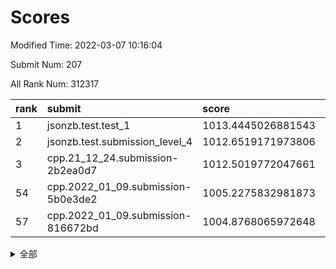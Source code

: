 # Scores

Modified Time: 2022-03-07 10:16:04

Submit Num: 207

All Rank Num: 312317

| rank |               submit               |       score        |       sigma        | pk_num |
| :--- | :--------------------------------- | :----------------- | :----------------- | :----- |
| 1    | jsonzb.test.test_1                 | 1013.4445026881543 | 0.8285111226918825 | 6037   |
| 2    | jsonzb.test.submission_level_4     | 1012.6519171973806 | 0.8356426737388492 | 6032   |
| 3    | cpp.21_12_24.submission-2b2ea0d7   | 1012.5019772047661 | 0.7861520148059948 | 6034   |
| 54   | cpp.2022_01_09.submission-5b0e3de2 | 1005.2275832981873 | 0.7366114366758388 | 6037   |
| 57   | cpp.2022_01_09.submission-816672bd | 1004.8768065972648 | 0.7262437527070147 | 6041   |


<details>
<summary>全部</summary>

| rank |                 submit                 |       score        |       sigma        | pk_num |
| :--- | :------------------------------------- | :----------------- | :----------------- | :----- |
| 1    | jsonzb.test.test_1                     | 1013.4445026881543 | 0.8285111226918825 | 6037   |
| 2    | jsonzb.test.submission_level_4         | 1012.6519171973806 | 0.8356426737388492 | 6032   |
| 3    | cpp.21_12_24.submission-2b2ea0d7       | 1012.5019772047661 | 0.7861520148059948 | 6034   |
| 4    | gobigger.level_3.submission_level_3_36 | 1011.280298072755  | 0.7811729980065713 | 6039   |
| 5    | gobigger.level_3.submission_level_3_22 | 1010.9612275090157 | 0.7760037306773083 | 6033   |
| 6    | gobigger.level_3.submission_level_3_42 | 1010.7950110945493 | 0.7657718620686809 | 6038   |
| 7    | gobigger.level_3.submission_level_3_21 | 1010.6855622443409 | 0.7836486905975051 | 6027   |
| 8    | gobigger.level_3.submission_level_3_10 | 1010.6033047805767 | 0.7399474393821271 | 6037   |
| 9    | gobigger.level_3.submission_level_3_46 | 1010.5963645730528 | 0.7599870623285152 | 6034   |
| 10   | gobigger.level_3.submission_level_3_19 | 1010.5866829199159 | 0.7451523728624789 | 6036   |
| 11   | gobigger.level_3.submission_level_3_1  | 1010.5799443196183 | 0.7628738426360373 | 6038   |
| 12   | gobigger.level_3.submission_level_3_39 | 1010.5569460186322 | 0.7759879952957996 | 6041   |
| 13   | gobigger.level_3.submission_level_3_6  | 1010.4921710190564 | 0.7556257304914314 | 6030   |
| 14   | gobigger.level_3.submission_level_3_2  | 1010.376117666841  | 0.7552109722763976 | 6034   |
| 15   | gobigger.level_3.submission_level_3_13 | 1010.3176666934371 | 0.7462931972906077 | 6032   |
| 16   | gobigger.level_3.submission_level_3_45 | 1010.2826839433193 | 0.7611520210112835 | 6037   |
| 17   | gobigger.level_3.submission_level_3_44 | 1010.2253936915494 | 0.7716552675913179 | 6035   |
| 18   | gobigger.level_3.submission_level_3_25 | 1010.2221569826635 | 0.7659166123468916 | 6038   |
| 19   | gobigger.level_3.submission_level_3_38 | 1010.220503075254  | 0.7638970091960448 | 6035   |
| 20   | gobigger.level_3.submission_level_3_11 | 1010.206119907388  | 0.7802997281417996 | 6032   |
| 21   | gobigger.level_3.submission_level_3_17 | 1010.1962703460343 | 0.7589315600393081 | 6038   |
| 22   | gobigger.level_3.submission_level_3_29 | 1010.1587391137285 | 0.7524072148732492 | 6039   |
| 23   | gobigger.level_3.submission_level_3_27 | 1009.986259929256  | 0.748726367828032  | 6037   |
| 24   | gobigger.level_3.submission_level_3_9  | 1009.9731562313414 | 0.7845074388718014 | 6033   |
| 25   | gobigger.level_3.submission_level_3_41 | 1009.9522394995989 | 0.7554156859462928 | 6036   |
| 26   | gobigger.level_3.submission_level_3_23 | 1009.8808330983894 | 0.7462036533948957 | 6036   |
| 27   | gobigger.level_3.submission_level_3_49 | 1009.8694246409095 | 0.7467073389162671 | 6031   |
| 28   | gobigger.level_3.submission_level_3_16 | 1009.7015072105037 | 0.7526828876484641 | 6039   |
| 29   | gobigger.level_3.submission_level_3_0  | 1009.636122892669  | 0.7298028187640878 | 6031   |
| 30   | gobigger.level_3.submission_level_3_14 | 1009.5586822153717 | 0.759708541005999  | 6039   |
| 31   | gobigger.level_3.submission_level_3_31 | 1009.5302629238569 | 0.7542145341682377 | 6031   |
| 32   | gobigger.level_3.submission_level_3_34 | 1009.5173780939315 | 0.7463467366920186 | 6035   |
| 33   | gobigger.level_3.submission_level_3_43 | 1009.513490710841  | 0.7513542708333978 | 6036   |
| 34   | gobigger.level_3.submission_level_3_47 | 1009.2405092755312 | 0.7578507847701326 | 6038   |
| 35   | gobigger.level_3.submission_level_3_7  | 1009.2085249749371 | 0.7737828576781556 | 6036   |
| 36   | gobigger.level_3.submission_level_3_4  | 1009.1912729401523 | 0.7634933538662685 | 6038   |
| 37   | gobigger.level_3.submission_level_3_32 | 1009.1525087634978 | 0.730259733724949  | 6036   |
| 38   | gobigger.level_3.submission_level_3_37 | 1009.116946852104  | 0.7515696094856613 | 6033   |
| 39   | gobigger.level_3.submission_level_3_8  | 1009.1107076570684 | 0.7565676670231314 | 6031   |
| 40   | gobigger.level_3.submission_level_3_20 | 1009.0940404189996 | 0.7531968884425565 | 6037   |
| 41   | gobigger.level_3.submission_level_3_48 | 1009.0779133040786 | 0.747649623274863  | 6035   |
| 42   | gobigger.level_3.submission_level_3_26 | 1008.922008999181  | 0.7704623347833378 | 6034   |
| 43   | gobigger.level_3.submission_level_3_35 | 1008.8721793393083 | 0.7443841534973314 | 6033   |
| 44   | gobigger.level_3.submission_level_3_15 | 1008.8112038722402 | 0.7508727682665263 | 6032   |
| 45   | gobigger.level_3.submission_level_3_33 | 1008.7686838074421 | 0.7450596388470725 | 6028   |
| 46   | gobigger.level_3.submission_level_3_3  | 1008.4819176730751 | 0.7649044888347238 | 6035   |
| 47   | gobigger.level_3.submission_level_3_40 | 1008.4493520247444 | 0.7315682983931152 | 6037   |
| 48   | gobigger.level_3.submission_level_3_30 | 1008.4455387259479 | 0.7582364266996977 | 6033   |
| 49   | gobigger.level_3.submission_level_3_5  | 1008.3886458805731 | 0.752522877823355  | 6031   |
| 50   | gobigger.level_3.submission_level_3_28 | 1008.260421272344  | 0.7611299697876817 | 6032   |
| 51   | gobigger.level_3.submission_level_3_18 | 1008.1837309748648 | 0.7375915829953145 | 6037   |
| 52   | gobigger.level_3.submission_level_3_12 | 1008.1569180403202 | 0.7396327291156148 | 6037   |
| 53   | gobigger.level_3.submission_level_3_24 | 1007.7375375495983 | 0.7263459282154185 | 6038   |
| 54   | cpp.2022_01_09.submission-5b0e3de2     | 1005.2275832981873 | 0.7366114366758388 | 6037   |
| 55   | gobigger.level_1.submission_level_1_10 | 1005.1743973585611 | 0.7192033423057018 | 6039   |
| 56   | gobigger.level_1.submission_level_1_36 | 1004.987204928987  | 0.7337609195843381 | 6036   |
| 57   | cpp.2022_01_09.submission-816672bd     | 1004.8768065972648 | 0.7262437527070147 | 6041   |
| 58   | gobigger.level_1.submission_level_1_12 | 1004.7297682452303 | 0.719893978708823  | 6032   |
| 59   | gobigger.level_1.submission_level_1_43 | 1004.4093452029283 | 0.7192282356857503 | 6034   |
| 60   | gobigger.level_1.submission_level_1_34 | 1004.3885933890928 | 0.7044818287314151 | 6036   |
| 61   | gobigger.level_1.submission_level_1_22 | 1004.2707008698702 | 0.7172745488697616 | 6037   |
| 62   | gobigger.level_1.submission_level_1_49 | 1004.2530181370697 | 0.7158354715533439 | 6035   |
| 63   | gobigger.level_1.submission_level_1_14 | 1004.252954684932  | 0.7218407548528506 | 6037   |
| 64   | gobigger.level_1.submission_level_1_13 | 1004.2279808250217 | 0.7090214808517429 | 6030   |
| 65   | gobigger.level_1.submission_level_1_31 | 1004.2266557985799 | 0.7152302623792464 | 6036   |
| 66   | gobigger.level_1.submission_level_1_39 | 1004.2040163576568 | 0.7202990930236863 | 6031   |
| 67   | gobigger.level_1.submission_level_1_23 | 1004.1740733612771 | 0.7210991663849283 | 6035   |
| 68   | gobigger.level_1.submission_level_1_20 | 1004.0350881283694 | 0.7177911511154573 | 6036   |
| 69   | gobigger.level_1.submission_level_1_42 | 1004.0060257024438 | 0.711717459040565  | 6035   |
| 70   | gobigger.level_1.submission_level_1_0  | 1004.0048220696318 | 0.7032089472478708 | 6035   |
| 71   | gobigger.level_1.submission_level_1_18 | 1003.9380346098131 | 0.7221646707313426 | 6036   |
| 72   | gobigger.level_1.submission_level_1_40 | 1003.6553172175006 | 0.7107829834067513 | 6035   |
| 73   | gobigger.level_1.submission_level_1_27 | 1003.606189441267  | 0.7087697302258383 | 6035   |
| 74   | gobigger.level_1.submission_level_1_5  | 1003.6050322637833 | 0.7172283186912658 | 6034   |
| 75   | gobigger.level_1.submission_level_1_4  | 1003.6020037764234 | 0.7166259294380911 | 6030   |
| 76   | gobigger.level_1.submission_level_1_3  | 1003.5924173583799 | 0.7242280686156466 | 6036   |
| 77   | gobigger.level_1.submission_level_1_38 | 1003.5466658509444 | 0.718810647205571  | 6039   |
| 78   | gobigger.level_1.submission_level_1_41 | 1003.4155662623747 | 0.7260643329150889 | 6033   |
| 79   | gobigger.level_1.submission_level_1_1  | 1003.3864682601998 | 0.7138168950933884 | 6035   |
| 80   | gobigger.level_1.submission_level_1_44 | 1003.365231105509  | 0.7117948319986636 | 6035   |
| 81   | gobigger.level_1.submission_level_1_24 | 1003.3645607242831 | 0.7274581746629316 | 6032   |
| 82   | gobigger.level_1.submission_level_1_28 | 1003.3528363420191 | 0.7122180730330955 | 6035   |
| 83   | gobigger.level_1.submission_level_1_9  | 1003.2821277345206 | 0.7180148063282672 | 6034   |
| 84   | gobigger.level_1.submission_level_1_6  | 1003.2810370966514 | 0.7177749155658572 | 6031   |
| 85   | gobigger.level_1.submission_level_1_46 | 1003.1814469590915 | 0.7175128954429508 | 6034   |
| 86   | gobigger.level_1.submission_level_1_2  | 1003.1540419470916 | 0.7194983259986907 | 6036   |
| 87   | gobigger.level_1.submission_level_1_30 | 1003.1487860112218 | 0.7032960416044037 | 6040   |
| 88   | gobigger.level_1.submission_level_1_19 | 1003.1441008137375 | 0.7180421444413766 | 6037   |
| 89   | gobigger.level_1.submission_level_1_48 | 1003.0831001105721 | 0.7157399734345541 | 6034   |
| 90   | gobigger.level_1.submission_level_1_47 | 1003.0824969143281 | 0.713150133274731  | 6031   |
| 91   | gobigger.level_1.submission_level_1_35 | 1003.0740957659066 | 0.727259159606567  | 6035   |
| 92   | gobigger.level_1.submission_level_1_17 | 1003.0590149165115 | 0.7104006502685565 | 6031   |
| 93   | gobigger.level_1.submission_level_1_15 | 1003.021596526111  | 0.7087508106393968 | 6040   |
| 94   | gobigger.level_1.submission_level_1_29 | 1002.9789530517677 | 0.7143746883159889 | 6033   |
| 95   | gobigger.level_1.submission_level_1_21 | 1002.9031358543001 | 0.7115087893717195 | 6036   |
| 96   | gobigger.level_1.submission_level_1_26 | 1002.8358213360315 | 0.7145186194247346 | 6034   |
| 97   | gobigger.level_1.submission_level_1_7  | 1002.7113365052185 | 0.7157997438367416 | 6034   |
| 98   | gobigger.level_1.submission_level_1_32 | 1002.6636192351003 | 0.7042213189944425 | 6033   |
| 99   | gobigger.level_1.submission_level_1_37 | 1002.6614728084373 | 0.7050005265698416 | 6038   |
| 100  | gobigger.level_1.submission_level_1_8  | 1002.3495627112835 | 0.7167335914757728 | 6032   |
| 101  | gobigger.level_1.submission_level_1_33 | 1002.167233244226  | 0.7128397565477271 | 6037   |
| 102  | gobigger.level_1.submission_level_1_45 | 1002.0699417393141 | 0.7073468827239169 | 6034   |
| 103  | gobigger.level_1.submission_level_1_16 | 1001.989739348783  | 0.7091570272657526 | 6036   |
| 104  | gobigger.level_1.submission_level_1_25 | 1001.8805837521288 | 0.7050564975642916 | 6032   |
| 105  | gobigger.level_1.submission_level_1_11 | 1001.3357024584358 | 0.7115738817531937 | 6034   |
| 106  | gobigger.random.submission_random_42   | 997.0678331806902  | 0.6976884585050558 | 6040   |
| 107  | gobigger.random.submission_random_1    | 996.970515349002   | 0.6959441866571294 | 6032   |
| 108  | gobigger.random.submission_random_39   | 996.9045168929988  | 0.70354702220694   | 6031   |
| 109  | gobigger.random.submission_random_49   | 996.8773521942227  | 0.7056127487565581 | 6030   |
| 110  | gobigger.random.submission_random_33   | 996.8350341884566  | 0.7091360931904045 | 6037   |
| 111  | gobigger.random.submission_random_38   | 996.8007515013454  | 0.7231483746409183 | 6038   |
| 112  | gobigger.random.submission_random_32   | 996.7181594934491  | 0.7102030976273132 | 6038   |
| 113  | gobigger.random.submission_random_30   | 996.5934425879744  | 0.7175714392033061 | 6034   |
| 114  | gobigger.random.submission_random_22   | 996.5813322102803  | 0.7133232941014289 | 6036   |
| 115  | gobigger.random.submission_random_17   | 996.4800312656718  | 0.721551884798863  | 6034   |
| 116  | gobigger.random.submission_random_28   | 996.4697095583504  | 0.7131995388599431 | 6038   |
| 117  | gobigger.random.submission_random_6    | 996.4029512153213  | 0.7023815553479663 | 6034   |
| 118  | gobigger.random.submission_random_20   | 996.2739756828843  | 0.7054544401622953 | 6038   |
| 119  | gobigger.random.submission_random_15   | 996.2331199244493  | 0.7020018779727039 | 6035   |
| 120  | gobigger.random.submission_random_31   | 996.217593749936   | 0.7135720737833365 | 6029   |
| 121  | gobigger.random.submission_random_16   | 996.1947642217231  | 0.7075990093465544 | 6039   |
| 122  | gobigger.random.submission_random_25   | 996.1822591285543  | 0.7060424354924802 | 6038   |
| 123  | gobigger.random.submission_random_18   | 996.1760947143513  | 0.7099482629901381 | 6033   |
| 124  | gobigger.random.submission_random_9    | 996.1462109588036  | 0.7154326384877024 | 6038   |
| 125  | gobigger.random.submission_random_11   | 996.0015579123044  | 0.7176180373416655 | 6033   |
| 126  | gobigger.random.submission_random_7    | 996.0009622747666  | 0.7123005151748698 | 6032   |
| 127  | gobigger.random.submission_random_24   | 995.9515921967036  | 0.7105394398521673 | 6032   |
| 128  | gobigger.random.submission_random_21   | 995.9402591976256  | 0.7093176671302067 | 6036   |
| 129  | gobigger.random.submission_random_23   | 995.9082675279759  | 0.7111860000262878 | 6035   |
| 130  | gobigger.random.submission_random_44   | 995.8801001154039  | 0.7146413241078914 | 6036   |
| 131  | gobigger.random.submission_random_41   | 995.8645273376763  | 0.7107843772307558 | 6035   |
| 132  | gobigger.random.submission_random_2    | 995.8479208629767  | 0.7050600420495616 | 6036   |
| 133  | gobigger.random.submission_random_35   | 995.8018758535479  | 0.7128856097709282 | 6033   |
| 134  | gobigger.random.submission_random_36   | 995.7367809790915  | 0.7182264945129069 | 6034   |
| 135  | gobigger.random.submission_random_45   | 995.7300843979933  | 0.7110598469417437 | 6035   |
| 136  | gobigger.random.submission_random_27   | 995.6904029278272  | 0.7328232872959551 | 6038   |
| 137  | gobigger.random.submission_random_34   | 995.6260993002785  | 0.7065492986241093 | 6032   |
| 138  | gobigger.random.submission_random_26   | 995.6014783315139  | 0.7014245920684566 | 6036   |
| 139  | gobigger.random.submission_random_13   | 995.5828486159688  | 0.7043779786194726 | 6036   |
| 140  | gobigger.random.submission_random_14   | 995.5691419532629  | 0.7164705010127764 | 6033   |
| 141  | gobigger.random.submission_random_8    | 995.4713583670871  | 0.7176887813263801 | 6035   |
| 142  | gobigger.random.submission_random_3    | 995.3913953851808  | 0.7140893173476358 | 6037   |
| 143  | gobigger.random.submission_random_5    | 995.3008929248754  | 0.7129932613629665 | 6029   |
| 144  | gobigger.random.submission_random_43   | 995.2977216469875  | 0.7061060185417074 | 6040   |
| 145  | gobigger.level_2.submission_level_2_25 | 995.2567475318207  | 0.7216509661849594 | 6033   |
| 146  | gobigger.random.submission_random_12   | 995.2251161086243  | 0.7137214353854568 | 6038   |
| 147  | gobigger.random.submission_random_47   | 995.1035069526118  | 0.7073752567346627 | 6033   |
| 148  | gobigger.random.submission_random_37   | 995.0922777435895  | 0.702868747945467  | 6034   |
| 149  | gobigger.random.submission_random_19   | 994.9756731110147  | 0.7089809834579871 | 6036   |
| 150  | gobigger.random.submission_random_48   | 994.9280562868238  | 0.7256823746543282 | 6034   |
| 151  | gobigger.random.submission_random_10   | 994.9238238332599  | 0.7087459024694748 | 6026   |
| 152  | gobigger.random.submission_random_40   | 994.9159895934677  | 0.711467955753296  | 6034   |
| 153  | gobigger.random.submission_random_29   | 994.902500819713   | 0.7133719667624028 | 6031   |
| 154  | gobigger.random.submission_random_4    | 994.9012112942717  | 0.7119496094609408 | 6030   |
| 155  | gobigger.random.submission_random_46   | 994.8026858132068  | 0.7065505275324289 | 6039   |
| 156  | gobigger.level_2.submission_level_2_5  | 994.8021073236406  | 0.7380498289555206 | 6036   |
| 157  | gobigger.random.submission_random_0    | 994.7988102789508  | 0.7120106106193635 | 6036   |
| 158  | gobigger.level_2.submission_level_2_15 | 994.7837768485758  | 0.7349769141011069 | 6037   |
| 159  | gobigger.level_2.submission_level_2_34 | 994.2728533968465  | 0.7075380585044012 | 6035   |
| 160  | gobigger.level_2.submission_level_2_41 | 994.2202750013266  | 0.7291788057629858 | 6034   |
| 161  | gobigger.level_2.submission_level_2_10 | 993.7842357777843  | 0.7292422134377988 | 6040   |
| 162  | gobigger.level_2.submission_level_2_19 | 993.5207963249158  | 0.7258852854234472 | 6033   |
| 163  | gobigger.level_2.submission_level_2_32 | 993.5200000090399  | 0.7314922769091984 | 6041   |
| 164  | gobigger.level_2.submission_level_2_30 | 993.2907071027463  | 0.7328695263630903 | 6036   |
| 165  | gobigger.level_2.submission_level_2_47 | 993.1667524194625  | 0.7352828860041108 | 6039   |
| 166  | gobigger.level_2.submission_level_2_22 | 993.147142757066   | 0.7375813703666634 | 6037   |
| 167  | gobigger.level_2.submission_level_2_14 | 993.0685823590875  | 0.7282679629447485 | 6035   |
| 168  | gobigger.level_2.submission_level_2_7  | 992.9534251094328  | 0.7288360173194769 | 6038   |
| 169  | gobigger.level_2.submission_level_2_26 | 992.8742101866911  | 0.7412036237003962 | 6033   |
| 170  | gobigger.level_2.submission_level_2_42 | 992.8564481767954  | 0.7382879168987456 | 6036   |
| 171  | gobigger.level_2.submission_level_2_28 | 992.8444847682298  | 0.7383521111815656 | 6038   |
| 172  | gobigger.level_2.submission_level_2_43 | 992.8433874124912  | 0.7439655824651659 | 6037   |
| 173  | gobigger.level_2.submission_level_2_9  | 992.8351669024854  | 0.7275665921535824 | 6035   |
| 174  | gobigger.level_2.submission_level_2_4  | 992.8326063514802  | 0.7363174368578396 | 6037   |
| 175  | gobigger.level_2.submission_level_2_45 | 992.7531466052752  | 0.7488361240151978 | 6032   |
| 176  | gobigger.level_2.submission_level_2_11 | 992.6202505468212  | 0.735316131773856  | 6037   |
| 177  | gobigger.level_2.submission_level_2_24 | 992.4417523369872  | 0.7453910372220139 | 6042   |
| 178  | gobigger.level_2.submission_level_2_44 | 992.393074984215   | 0.7399786972388384 | 6034   |
| 179  | gobigger.level_2.submission_level_2_0  | 992.2977261344395  | 0.7411402346231699 | 6030   |
| 180  | gobigger.level_2.submission_level_2_1  | 992.2618261301606  | 0.736378235602119  | 6036   |
| 181  | gobigger.level_2.submission_level_2_17 | 992.2035663782852  | 0.7742832033785568 | 6037   |
| 182  | gobigger.level_2.submission_level_2_21 | 992.1269116952668  | 0.7386619685511183 | 6039   |
| 183  | gobigger.level_2.submission_level_2_6  | 992.0492287641451  | 0.740632567345271  | 6038   |
| 184  | gobigger.level_2.submission_level_2_16 | 992.0462203836566  | 0.745607672375587  | 6038   |
| 185  | gobigger.level_2.submission_level_2_20 | 992.0087619997868  | 0.7363670047761232 | 6037   |
| 186  | gobigger.level_2.submission_level_2_2  | 992.0023371003829  | 0.730658336558377  | 6040   |
| 187  | gobigger.level_2.submission_level_2_38 | 991.9825315494553  | 0.7507963040614084 | 6041   |
| 188  | gobigger.level_2.submission_level_2_13 | 991.9247714826907  | 0.7481431979473513 | 6037   |
| 189  | gobigger.level_2.submission_level_2_37 | 991.893619417498   | 0.7405309732189016 | 6032   |
| 190  | gobigger.level_2.submission_level_2_23 | 991.7242907411764  | 0.7552261701639884 | 6036   |
| 191  | gobigger.level_2.submission_level_2_49 | 991.6936573781505  | 0.7300621240748735 | 6040   |
| 192  | gobigger.level_2.submission_level_2_31 | 991.6414560967111  | 0.7552730320587039 | 6036   |
| 193  | gobigger.level_2.submission_level_2_48 | 991.623815517475   | 0.7557559388482933 | 6033   |
| 194  | gobigger.level_2.submission_level_2_39 | 991.5886541052447  | 0.7578430859018033 | 6034   |
| 195  | gobigger.level_2.submission_level_2_33 | 991.587143757846   | 0.75198638237194   | 6036   |
| 196  | gobigger.level_2.submission_level_2_18 | 991.56656671806    | 0.7567164686626343 | 6036   |
| 197  | gobigger.level_2.submission_level_2_3  | 991.4099406645879  | 0.7214715356165803 | 6032   |
| 198  | gobigger.level_2.submission_level_2_8  | 991.3709984624381  | 0.7570924587659479 | 6032   |
| 199  | gobigger.level_2.submission_level_2_40 | 991.2690066635913  | 0.7397671503589627 | 6034   |
| 200  | gobigger.level_2.submission_level_2_35 | 991.1886289909991  | 0.7524997195655705 | 6038   |
| 201  | gobigger.level_2.submission_level_2_36 | 991.0623299234753  | 0.7606058064634357 | 6036   |
| 202  | gobigger.level_2.submission_level_2_12 | 991.025653508978   | 0.749838504324568  | 6036   |
| 203  | gobigger.level_2.submission_level_2_29 | 991.0125463910284  | 0.7613193564014774 | 6034   |
| 204  | gobigger.level_2.submission_level_2_46 | 990.6540783708435  | 0.7460720304659576 | 6035   |
| 205  | gobigger.level_2.submission_level_2_27 | 990.4270317167428  | 0.7423767902995319 | 6037   |
| 206  | gobigger.none.submission_none_1        | 978.4677733538177  | 1.2863040831224068 | 6026   |
| 207  | gobigger.none.submission_none_0        | 977.2651408576048  | 1.4203995856201121 | 6040   |

</details>